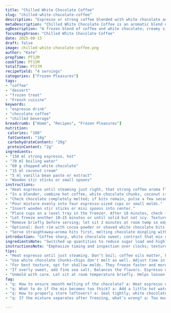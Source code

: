 ```yaml
---
title: "Chilled White Chocolate Coffee"
slug: "chilled-white-chocolate-coffee"
description: "Espresso or strong coffee blended with white chocolate and a splash of hot water, frozen into creamy chilled servings. Adjusted with less chocolate and added vanilla bean paste for aromatic depth. Coconut cream replaces espresso crema for a richer texture and subtle tropical hint. Frozen on sticks for easy sipping. A quick freeze then longer solidification ensures proper texture without icy hardness."
metaDescription: "Chilled White Chocolate Coffee is an aromatic blend of espresso and creamy white chocolate; a refreshing drink for warm days."
ogDescription: "A frozen blend of coffee and white chocolate; creamy sips with a rich aroma. Perfect for hot days or unexpected guests."
focusKeyphrase: "Chilled White Chocolate Coffee"
date: 2025-08-15
draft: false
image: chilled-white-chocolate-coffee.png
author: "Kate"
prepTime: PT12M
cookTime: PT15M
totalTime: PT27M
recipeYield: "4 servings"
categories: ["Frozen Pleasures"]
tags:
- "coffee"
- "dessert"
- "frozen treat"
- "French cuisine"
keywords:
- "espresso drink"
- "chocolate coffee"
- "chilled beverage"
breadcrumb: ["Home", "Recipes", "Frozen Pleasures"]
nutrition: 
 calories: "180"
 fatContent: "10g"
 carbohydrateContent: "20g"
 proteinContent: "2g"
ingredients:
- "150 ml strong espresso, hot"
- "70 ml boiling water"
- "60 g chopped white chocolate"
- "15 ml coconut cream"
- "5 ml vanilla bean paste or extract"
- "Wooden stir sticks or small spoons"
instructions:
- "Heat espresso until steaming just right, that strong coffee aroma floating up. Hot but not scalding."
- "In a blender, combine hot coffee, white chocolate chunks, coconut cream, and vanilla bean paste. Blend on medium speed. Watch mixture transform—swirls of white melting into amber, thickening slightly, glossy sheen forms."
- "Check chocolate completely melted; if bits remain, pulse a few seconds more. Avoid overheating; chocolate can seize if too hot."
- "Pour mixture evenly into four espresso-sized cups or small molds."
- "Insert wooden stir sticks or mini spoons into center."
- "Place cups on a level tray in the freezer. After 10 minutes, check firmness. Mixture should be starting to set but still soft at edges—this initial chill locks texture."
- "Let freeze another 10–15 minutes or until solid but not icy. Texture akin to semifreddo; creamy, velvety surface with a slight halo of frost around edges."
- "Remove briefly before serving; let sit 2 minutes at room temp so edges loosen from cups for easy unmolding or spooning."
- "Optional: Dust rim with cocoa powder or shaved white chocolate bits."
- "Serve straightaway—aroma hits first, melting chocolate mingling with espresso bitterness, creamy coconut undertone rounding each sip."
introduction: "Coffee sharp, white chocolate sweet; contrast that mix catches the tongue fast and holds. Don’t just melt and freeze—observe texture and temper chocolate properly. You want creamy thaw, not icy slab. Coconut cream added not just for flavor but for body — stabilizes and smoothes freeze, prevents cracking ice crystals. Vanilla bean paste instead of plain extract gives real aroma punch without bitterness of synthetic vanilla. Quick pulse in blender melts chocolate evenly while beating air for lighter finish. Stir sticks make serving practical—a frozen sip, stirring as needed to soften mid-drink. Freeze timing critical: first half sets edges to trap air, avoid frost bloom; second half solidifies just right without over-freezing. Visual cues count here; gloss on surface means melting done right; dull or grainy means reheating or blend too hot. Cold but inviting. Few ingredients, no eggs, gluten-free, nut-free but layered flavors. Ideal for last-minute cooling down or unexpected guests. Always scout for uneven melting in chocolate and adjust power settings on blender; grinding too long heats mixture past ideal. If white chocolate too sweet, try bittersweet or add pinch fine sea salt for balance. Vanilla optional but worth it. Coffee quality matters — fresh brewed espresso or strong cold-brew concentrate. Aim for rich aromas, not diluted."
ingredientsNote: "Switched up quantities to reduce sugar load and highlight coffee. Using less chocolate enhances espresso's bitterness. Coconut cream replaces anything dairy, introducing fats that stabilize freezing and add smoothness. Vanilla bean paste delivers natural, intense vanilla notes without artificial aftertaste. Chocolate white in chunks melts better than chips; milky white chocolate holds moisture better freezing. Hot water dilutes espresso to suitable strength and aids chocolate melting. Wooden sticks not just decoration—help mixing when semi-frozen. Beans from single origin coffee deliver cleaner espresso flavor; if unavailable use strong cold-brew concentrate, adjusting water accordingly. If allergic to coconut cream, substitute with heavy cream or oat cream but expect subtle flavor shift and less coconut aroma. Avoid boiling coffee; just hot enough to melt chocolate and maintain coffee oils intact. Changing chocolate texture drastically affects mouthfeel; test melting carefully. If mixture too thick, add small splash more hot water, no more than 10 ml, to loosen. Avoid freezing in deep molds; shallow cups or ramekins freeze more evenly and defrost faster. Frozen drinks lose aroma fast; serve promptly."
instructionsNote: "Emphasize timing and inspection over clocks; texture key. Melt chocolate within coffee carefully; overheating ruins sheen, turning chocolate grainy. Blend paused for inspection avoids burning or seizing. Even pour into molds prevents thick spots that freeze unevenly and disrupt mouthfeel. Insert sticks deep enough to anchor but avoid stirring once freezing starts or texture will break down. Early freeze stage traps air pockets that soften frozen result; don’t ignore first 10 minutes—essential for texture foundation. Finish freezing to firmness, but not rock hard. Overfreeze and white chocolate fat recrystallizes, causing sandy texture. Check at edges for frost halo; slight frost okay but no hard ice. Thaw briefly before serving; helps unmold and enhances aroma release on palate. Cocoa or shaved chocolate garnish adds contrast but don’t overdo. Store leftovers tightly sealed; white chocolate picks up fridge odors quickly. If mixture separates after freezing, next time try slightly more fat or less water for stability. Remember: strong espresso, quality chocolate, proper temperature, timed freezing. No shortcuts. Consistency comes from watching and tasting, not just timing minutes."
tips:
- "Heat espresso until just steaming. Don’t boil; coffee oils matter, keep the aroma strong. Integrate with chocolate quickly for best melt. Coconut cream versus dairy—a must, richer texture."
- "Use white chocolate chunks—chips don't melt as well. Adjust time in blender carefully. A quick pulse is best, avoid overheating. Mixture should be glossy. Dull means trouble."
- "For best texture, opt for shallow molds. They freeze faster and more evenly. Ice crystals ruin quality. Don’t rush the freeze process; timing matters. Watch edges for that slight frost—ideal."
- "If overly sweet, add fine sea salt. Balances the flavors. Espresso needs to shine through, adjust chocolate amounts if too dominant. Difficult to recover if mishaps happen—stay attentive."
- "Unmold with care. Let sit at room temperature briefly. Helps loosen. Garnish but don’t overpower. Cocoa powder or white chocolate shavings can enhance presentation."
faq:
- "q: How to ensure smooth melting of the chocolate? a: Heat espresso enough to melt without boiling. Watch closely; overdoing it ruins texture. Blend quickly for even mixing."
- "q: What to do if the mix becomes too thick? a: Add a little hot water—no more than 10 ml. Keeps it loose, helps the chocolate blend smoothly. Adjust right away."
- "q: How to properly store leftovers? a: Seal tightly; white chocolate absorbs odors easily. Keep in fridge. Will last a few days. But try not to freeze again for quality."
- "q: If the mixture separates after freezing, what’s wrong? a: Too much water; next time, add extra fat. It stabilizes. Check blending times carefully for best results."

---
```


